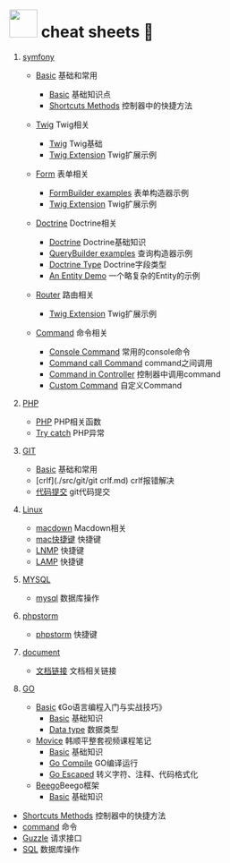 # <img src="https://github.githubassets.com/images/icons/emoji/unicode/1f418.png" style="width:50px">  cheat sheets :memo:


1.  [symfony](src/symfony/README.md "symfony") 
	- [Basic](src/symfony/Basic/README.md) 基础和常用
		- [Basic](./src/symfony/Basic/symfony.md) 基础知识点
        - [Shortcuts Methods](./src/symfony/Basic/shortcuts.md) 控制器中的快捷方法
   
   	- [Twig](src/symfony/Twig/README.md) Twig相关
   		- [Twig](./src/symfony/Twig/twig.md) Twig基础
        - [Twig Extension](./src/symfony/Twig/extension.md) Twig扩展示例
    - [Form](src/symfony/From/README.md) 表单相关
        - [FormBuilder examples](./src/symfony/From/form_build.md) 表单构造器示例
        - [Twig Extension](./src/symfony/From/extension.md) Twig扩展示例
    - [Doctrine](src/symfony/Doctrine/README.md) Doctrine相关
        - [Doctrine](./src/symfony/Doctrine/base.md) Doctrine基础知识
        - [QueryBuilder examples](./src/symfony/Doctrine/query.md) 查询构造器示例
        - [Doctrine Type](./src/symfony/Doctrine/field.md) Doctrine字段类型
        - [An Entity Demo](./src/symfony/Doctrine/demo.md) 一个略复杂的Entity的示例
   	- [Router](src/symfony/Route/base.md) 路由相关
        - [Twig Extension](./src/symfony/Twig/extension.md) Twig扩展示例
    - [Command](src/symfony/Command/console.md) 命令相关
        - [Console Command](./src/symfony/Command/console.md) 常用的console命令
        - [Command call Command](./src/symfony/Command/command.md) command之间调用
        - [Command in Controller](./src/symfony/Command/controller.md) 控制器中调用command
        - [Custom Command](./src/symfony/Command/custom.md) 自定义Command
        
                    
		

2.  [PHP](src/PHP/README.md "PHP")
    - [PHP](./src/PHP/PHP.md) PHP相关函数
    - [Try catch](./src/PHP/try_catch.md) PHP异常

3.  [GIT](src/git/README.md "PHP")
     - [Basic](src/git/README.md) 基础和常用
	 - [crlf](./src/git/git crlf.md) crlf报错解决
	 - [代码提交](./src/git/git_base.md) git代码提交

4.  [Linux](src/Linux/README.md "Linux")
	- [macdown](./src/Markdown-Syntax-CN-master/syntax.md) Macdown相关
	- [mac快捷键](src/Linux/mac_instruct.md) 快捷键
	- [LNMP](./src/service/mac_install_apache_php.md) 快捷键
	- [LAMP](./src/service/mac_install_nginx_php.md) 快捷键

5.  [MYSQL](src/Linux/README.md "MYSQL")	
	- [mysql](./src/mysql/mysql.md) 数据库操作

6.  [phpstorm](src/Linux/README.md "phpstorm")
    - [phpstorm](./src/phpstrom/phpstorm.md) 快捷键

7.  [document](src/Linux/README.md "document")
	- [文档链接](./src/studyUrl.md) 文档相关链接

8.  [GO](src/Go/README.md "document")
    - [Basic](src/Go/Basic/basic.md) 《Go语言编程入门与实战技巧》
        - [Basic](src/Go/Basic/basic.md) 基础知识
        - [Data type](src/Go/Basic/data_type.md) 数据类型
    - [Movice](src/Go/Movie/base.md "document") 韩顺平整套视频课程笔记
        - [Basic](src/Go/Movie/base.md) 基础知识
        - [Go Compile](src/Go/Movie/compile.md) GO编译运行
        - [Go Escaped](src/Go/Movie/escaped.md) 转义字符、注释、代码格式化 
    - [Beego](src/Go/Beego/README.md "document")Beego框架
        - [Basic](src/Go/Beego/base.md) 基础知识    
      
      
        
- [Shortcuts Methods](./src/symfony/controller.md) 控制器中的快捷方法
- [command](./src/symfony/command.md) 命令
- [Guzzle](src/symfony/Basic/symfony.md) 请求接口
- [SQL](./src/symfony/SQL.md) 数据库操作









